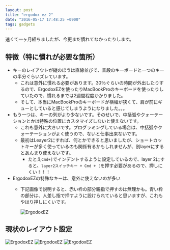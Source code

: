```yaml
---
layout: post
title: "ergodox ez 2"
date: "2016-05-17 17:48:25 +0900"
tags: gadgets
---
```


速くて一ヶ月経ちましたが、今更まだ慣れてなかったりします。

## 特徴（特に慣れが必要な箇所）
- キーのレイアウトが縦のほうは直線並びで、普段のキーボードと一つのキーの半分ぐらいズレています。
  - これは意外に慣れる必要があります。30％ぐらいの時間が外出したりするので、ErgodoxEZを使ったりMacBookProのキーボードを使ったりしていたので、慣れるまでは2週間程度かかりました。
  - そして、本当にMacBookProのキーボードが横幅が狭くて、肩が前にギューとしていると感じてしまうようになりました。。。
- もう一つは、キーの列がより少ないです。そのせいで、中括弧やクォーテーションとかは特殊の位置にカスタマイズしないと使えないです。
  - これも意外に大きいです。プログラミングしている場合は、中括弧やクォーテーションがよく使うので、ないと仕事出来ないです。
  - 最初はLeayer2にすれば、何とかできると思いましたが、ショートカットキーが多く使っているのも関係有るかもしれませんが、別layerにするとあんまり使えないです。
    - たとえ`Cmd+]`でインデントするように設定しているので、layer 2にすると、`layer2スイッチキー + Cmd + [`を押す必要があるので、押しにくい！！！
- ErgodoxEZの特殊なキーは、意外に使えないのが多い
  - 下記画像で説明すると、赤い枠の部分親指で押すのは無理かも。青い枠の部分は、人差し指で押すように設けられていると思いますが、これもやはり押しにくいです。

    ![ErgodoxEZ]({{site.baseurl}}/images/ergodoxez.png)

## 現状のレイアウト設定
![ErgodoxEZ]({{site.baseurl}}/images/ergodoxez_l0.png)
![ErgodoxEZ]({{site.baseurl}}/images/ergodoxez_l1.png)
![ErgodoxEZ]({{site.baseurl}}/images/ergodoxez_l2.png)

